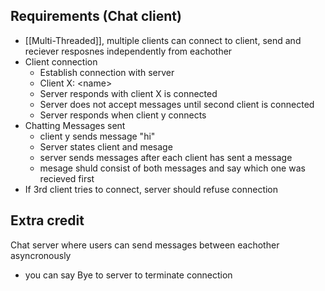## Requirements (Chat client)
- [[Multi-Threaded]], multiple clients can connect to client, send and reciever resposnes independently from eachother
- Client connection
	- Establish connection with server
	- Client X: \<name>
	- Server responds with client X is connected
	- Server does not accept messages until second client is connected
	- Server responds when client y connects
- Chatting Messages sent
	- client y sends message "hi"
	- Server states client and mesage
	- server sends messages after each client has sent a message
	- mesage shuld consist of both messages and say which one was recieved first
- If 3rd client tries to connect, server should refuse connection

## Extra credit
Chat server where users can send messages between eachother asyncronously 
- you can say Bye to server to terminate connection